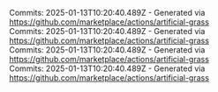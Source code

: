 Commits: 2025-01-13T10:20:40.489Z - Generated via https://github.com/marketplace/actions/artificial-grass
<br>
Commits: 2025-01-13T10:20:40.489Z - Generated via https://github.com/marketplace/actions/artificial-grass
<br>
Commits: 2025-01-13T10:20:40.489Z - Generated via https://github.com/marketplace/actions/artificial-grass
<br>
Commits: 2025-01-13T10:20:40.489Z - Generated via https://github.com/marketplace/actions/artificial-grass
<br>
